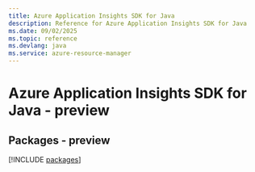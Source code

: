 ```yaml
---
title: Azure Application Insights SDK for Java
description: Reference for Azure Application Insights SDK for Java
ms.date: 09/02/2025
ms.topic: reference
ms.devlang: java
ms.service: azure-resource-manager
---
```

# Azure Application Insights SDK for Java - preview
## Packages - preview
[!INCLUDE [packages](application-insights-index.md)]